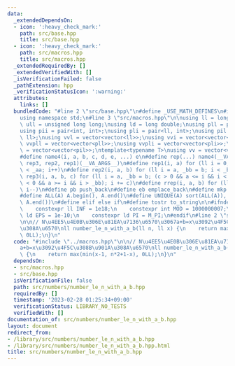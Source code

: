 ```yaml
---
data:
  _extendedDependsOn:
  - icon: ':heavy_check_mark:'
    path: src/base.hpp
    title: src/base.hpp
  - icon: ':heavy_check_mark:'
    path: src/macros.hpp
    title: src/macros.hpp
  _extendedRequiredBy: []
  _extendedVerifiedWith: []
  _isVerificationFailed: false
  _pathExtension: hpp
  _verificationStatusIcon: ':warning:'
  attributes:
    links: []
  bundledCode: "#line 2 \"src/base.hpp\"\n#define _USE_MATH_DEFINES\n#include <bits/stdc++.h>\n\
    using namespace std;\n#line 3 \"src/macros.hpp\"\n\nusing ll = long long;\nusing\
    \ ull = unsigned long long;\nusing ld = long double;\nusing pll = pair<ll, ll>;\n\
    using pii = pair<int, int>;\nusing pli = pair<ll, int>;\nusing pil = pair<int,\
    \ ll>;\nusing vvl = vector<vector<ll>>;\nusing vvi = vector<vector<int>>;\nusing\
    \ vvpll = vector<vector<pll>>;\nusing vvpli = vector<vector<pli>>;\nusing vvpil\
    \ = vector<vector<pil>>;\ntemplate<typename T>\nusing vv = vector<vector<T>>;\n\
    #define name4(i, a, b, c, d, e, ...) e\n#define rep(...) name4(__VA_ARGS__, rep4,\
    \ rep3, rep2, rep1)(__VA_ARGS__)\n#define rep1(i, a) for (ll i = 0, _aa = a; i\
    \ < _aa; i++)\n#define rep2(i, a, b) for (ll i = a, _bb = b; i < _bb; i++)\n#define\
    \ rep3(i, a, b, c) for (ll i = a, _bb = b; (c > 0 && a <= i && i < _bb) or (c\
    \ < 0 && a >= i && i > _bb); i += c)\n#define rrep(i, a, b) for (ll i=(a); i>(b);\
    \ i--)\n#define pb push_back\n#define eb emplace_back\n#define mkp make_pair\n\
    #define ALL(A) A.begin(), A.end()\n#define UNIQUE(A) sort(ALL(A)), A.erase(unique(ALL(A)),\
    \ A.end())\n#define elif else if\n#define tostr to_string\n\n#ifndef CONSTANTS\n\
    \    constexpr ll INF = 1e18;\n    constexpr int MOD = 1000000007;\n    constexpr\
    \ ld EPS = 1e-10;\n    constexpr ld PI = M_PI;\n#endif\n#line 2 \"src/numbers/number_le_n_with_a_b.hpp\"\
    \n\n// N\u4EE5\u4E0B\u306E\u81EA\u7136\u6570\u3067a+b=x\u3092\u4F5C\u308B\u901A\
    \u308A\u6570\nll number_le_n_with_a_b(ll n, ll x) {\n    return max(min(x-1, n*2+1-x),\
    \ 0LL);\n}\n"
  code: "#include \"../macros.hpp\"\n\n// N\u4EE5\u4E0B\u306E\u81EA\u7136\u6570\u3067\
    a+b=x\u3092\u4F5C\u308B\u901A\u308A\u6570\nll number_le_n_with_a_b(ll n, ll x)\
    \ {\n    return max(min(x-1, n*2+1-x), 0LL);\n}\n"
  dependsOn:
  - src/macros.hpp
  - src/base.hpp
  isVerificationFile: false
  path: src/numbers/number_le_n_with_a_b.hpp
  requiredBy: []
  timestamp: '2023-02-28 01:25:34+09:00'
  verificationStatus: LIBRARY_NO_TESTS
  verifiedWith: []
documentation_of: src/numbers/number_le_n_with_a_b.hpp
layout: document
redirect_from:
- /library/src/numbers/number_le_n_with_a_b.hpp
- /library/src/numbers/number_le_n_with_a_b.hpp.html
title: src/numbers/number_le_n_with_a_b.hpp
---
```

